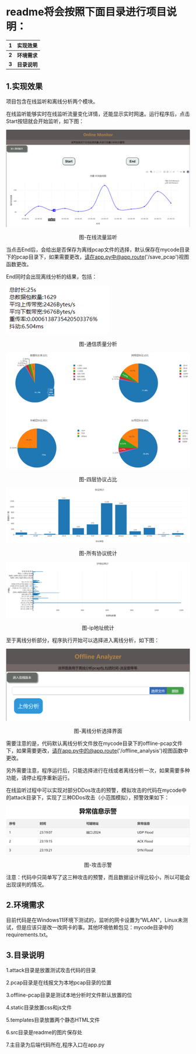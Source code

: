 # readme将会按照下面目录进行项目说明：

| 1     | 实现效果     |
| ----- | :----------- |
| **2** | **环境需求** |
| **3** | **目录说明** |

## 1.实现效果

项目包含在线监听和离线分析两个模块。

在线监听能够实时在线监听流量变化详情，还能显示实时网速。运行程序后，点击Start按钮就会开始监听，如下图：

![image-20240518144713223](./src/online-monitor.png)

<center>
    图-在线流量监听
</center>

当点击End后，会给出是否保存为离线pcap文件的选择，默认保存在mycode目录下的pcap目录下，如果需要更改，请在app.py中@app.route('/save_pcap')视图函数更改。

End同时会出现离线分析的结果，包括：

![](.\src\commuication-quality.png)

<center>图-通信质量分析</center>

![image-20240518145643727](.\src\protocol-proportion.png)

<center>
    图-四层协议占比
</center>

![image-20240518145809400](.\src\all-protocols.png)

<center>
    图-所有协议统计
</center>

![image-20240518145906998](.\src\ipaddr-count.png)

<center>
    图-ip地址统计
</center>

至于离线分析部分，程序执行开始可以选择进入离线分析，如下图：

![image-20240518150144198](.\src\offline-analysis.png)

<center>
    图-离线分析选择界面
</center>

需要注意的是，代码默认离线分析文件放在mycode目录下的offline-pcap文件下，如果需要更改，请在app.py中的@app.route('/offline_analysis')视图函数中更改。

另外需要注意，程序运行后，只能选择进行在线或者离线分析一次，如果需要多种功能，请停止程序重新运行。

在线监听过程中可以实现对部分DDos攻击的预警，模拟攻击的代码在mycode中的attack目录下，实现了三种DDos攻击（小范围模拟），预警效果如下：

![image-20240518151234199](.\src\attack-detect.png)

<center>
    图-攻击示警
</center>

注意：代码中只简单写了这三种攻击的预警，而且数据设计得比较小，所以可能会出现误判的情况。

## 2.环境需求

目前代码是在Windows11环境下测试的，监听的网卡设置为“WLAN”，Linux未测试，但是应该只是改一改网卡的事。其他环境依赖包见：mycode目录中的requirements.txt。

## 3.目录说明

1.attack目录是放置测试攻击代码的目录

2.pcap目录是在线报文为本地pcap目录的位置

3.offline-pcap目录是测试本地分析时文件默认放置的位

4.static目录放置css和js文件

5.templates目录放置两个静态HTML文件

6.src目录是readme的图片保存处

7.主目录为后端代码所在,程序入口在app.py
